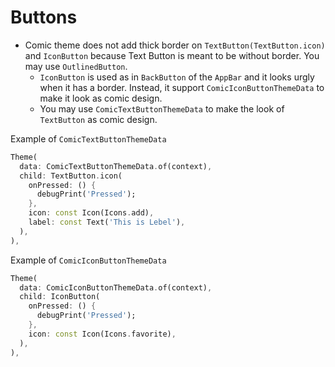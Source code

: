 # Buttons

- Comic theme does not add thick border on `TextButton(TextButton.icon)` and `IconButton` because Text Button is meant to be without border. You may use `OutlinedButton`.
    - `IconButton` is used as in `BackButton` of the `AppBar` and it looks urgly when it has a border. Instead, it support `ComicIconButtonThemeData` to make it look as comic design.
    - You may use `ComicTextButtonThemeData` to make the look of `TextButton` as comic design.


Example of `ComicTextButtonThemeData`

```dart
Theme(
  data: ComicTextButtonThemeData.of(context),
  child: TextButton.icon(
    onPressed: () {
      debugPrint('Pressed');
    },
    icon: const Icon(Icons.add),
    label: const Text('This is Lebel'),
  ),
),
```


Example of `ComicIconButtonThemeData`

```dart
Theme(
  data: ComicIconButtonThemeData.of(context),
  child: IconButton(
    onPressed: () {
      debugPrint('Pressed');
    },
    icon: const Icon(Icons.favorite),
  ),
),
```